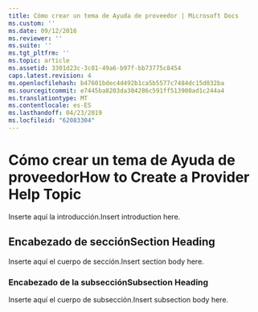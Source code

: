 ```yaml
---
title: Cómo crear un tema de Ayuda de proveedor | Microsoft Docs
ms.custom: ''
ms.date: 09/12/2016
ms.reviewer: ''
ms.suite: ''
ms.tgt_pltfrm: ''
ms.topic: article
ms.assetid: 3301d23c-3c81-49a6-b97f-bb73775c8454
caps.latest.revision: 4
ms.openlocfilehash: b47601bdec4d492b1ca5b5577c7484dc15d032ba
ms.sourcegitcommit: e7445ba8203da304286c591ff513900ad1c244a4
ms.translationtype: MT
ms.contentlocale: es-ES
ms.lasthandoff: 04/23/2019
ms.locfileid: "62083304"
---
```

# <a name="how-to-create-a-provider-help-topic"></a><span data-ttu-id="a0c5e-102">Cómo crear un tema de Ayuda de proveedor</span><span class="sxs-lookup"><span data-stu-id="a0c5e-102">How to Create a Provider Help Topic</span></span>

<span data-ttu-id="a0c5e-103">Inserte aquí la introducción.</span><span class="sxs-lookup"><span data-stu-id="a0c5e-103">Insert introduction here.</span></span>

## <a name="section-heading"></a><span data-ttu-id="a0c5e-104">Encabezado de sección</span><span class="sxs-lookup"><span data-stu-id="a0c5e-104">Section Heading</span></span>

 <span data-ttu-id="a0c5e-105">Inserte aquí el cuerpo de sección.</span><span class="sxs-lookup"><span data-stu-id="a0c5e-105">Insert section body here.</span></span>

### <a name="subsection-heading"></a><span data-ttu-id="a0c5e-106">Encabezado de la subsección</span><span class="sxs-lookup"><span data-stu-id="a0c5e-106">Subsection Heading</span></span>

 <span data-ttu-id="a0c5e-107">Inserte aquí el cuerpo de subsección.</span><span class="sxs-lookup"><span data-stu-id="a0c5e-107">Insert subsection body here.</span></span>